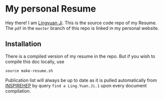 # My personal Resume

Hey there! I am [Lingyuan Ji](lingyuanji.github.io). This is the source code repo of my Resume. The `pdf` in the `master` branch of this repo is linked in my personal website.

## Installation
There is a compiled version of my resume in the repo. But if you wish to compile this doc locally, use
```
source make-resume.sh
```
Publication list will always be up to date as it is pulled automatically from [INSPIREHEP](http://www.inspirehep.net) by query `find a Ling.Yuan.Ji.1` upon every document compilation.
